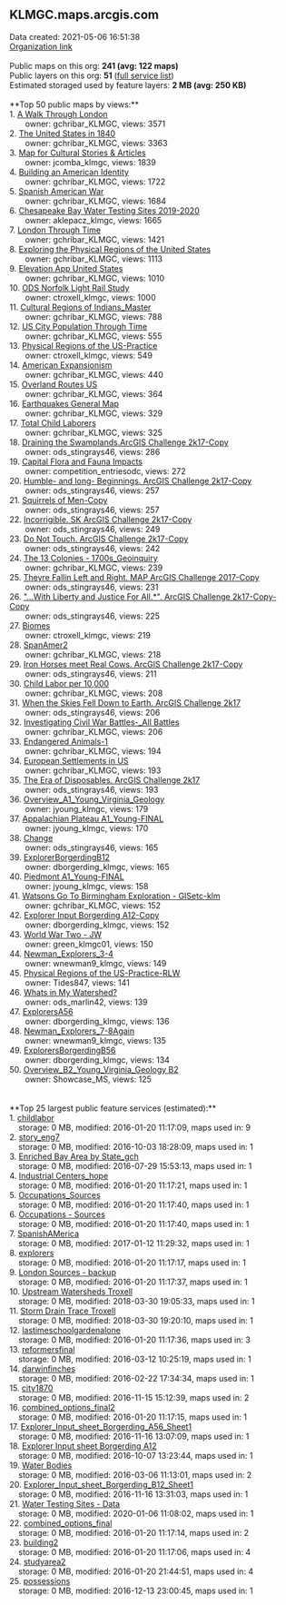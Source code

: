 <h2>KLMGC.maps.arcgis.com</h2> Data created: 2021-05-06 16:51:38 <br /><a target='new' href='https://KLMGC.maps.arcgis.com'>Organization link</a><br /><br />Public maps on this org: <b>241 (avg: 122 maps)</b><br />Public layers on this org: <b>51 </b>(<a target='new' href='https://services.arcgis.com/k6tqtE8v0p34tr4F/ArcGIS/rest/services'>full service list</a>)<br />Estimated storaged used by feature layers: <b>2 MB (avg: 250 KB)</b><br /><br />**Top 50 public maps by views:**<br />  1. <a target='new' href='https://www.arcgis.com/home/item.html?id=ee0194391c3946b98c8f2a51c1662719'>A Walk Through London</a> <br />  &nbsp;&nbsp;&nbsp;&nbsp; &nbsp;&nbsp;owner: gchribar_KLMGC, views: 3571<br />  2. <a target='new' href='https://www.arcgis.com/home/item.html?id=eb5642ec42ba4481bfcd1bba770b42e9'>The United States in 1840</a> <br />  &nbsp;&nbsp;&nbsp;&nbsp; &nbsp;&nbsp;owner: gchribar_KLMGC, views: 3363<br />  3. <a target='new' href='https://www.arcgis.com/home/item.html?id=2b92998ab5844a41a358f1b08d9e4fae'>Map for Cultural Stories  & Articles</a> <br />  &nbsp;&nbsp;&nbsp;&nbsp; &nbsp;&nbsp;owner: jcomba_klmgc, views: 1839<br />  4. <a target='new' href='https://www.arcgis.com/home/item.html?id=989f830102074636b24a297d0a6ea492'>Building an American Identity</a> <br />  &nbsp;&nbsp;&nbsp;&nbsp; &nbsp;&nbsp;owner: gchribar_KLMGC, views: 1722<br />  5. <a target='new' href='https://www.arcgis.com/home/item.html?id=03b666a1b9ea4178b3198b246f6d3610'>Spanish American War</a> <br />  &nbsp;&nbsp;&nbsp;&nbsp; &nbsp;&nbsp;owner: gchribar_KLMGC, views: 1684<br />  6. <a target='new' href='https://www.arcgis.com/home/item.html?id=6745ff574edb423ab308bee6c72dfacf'>Chesapeake Bay Water Testing Sites 2019-2020</a> <br />  &nbsp;&nbsp;&nbsp;&nbsp; &nbsp;&nbsp;owner: aklepacz_klmgc, views: 1665<br />  7. <a target='new' href='https://www.arcgis.com/home/item.html?id=13f810d85d0440f4976de5e5a1268831'>London Through Time</a> <br />  &nbsp;&nbsp;&nbsp;&nbsp; &nbsp;&nbsp;owner: gchribar_KLMGC, views: 1421<br />  8. <a target='new' href='https://www.arcgis.com/home/item.html?id=7de6146c4c71403db2556e53c39e216c'>Exploring the Physical Regions of the United States</a> <br />  &nbsp;&nbsp;&nbsp;&nbsp; &nbsp;&nbsp;owner: gchribar_KLMGC, views: 1113<br />  9. <a target='new' href='https://www.arcgis.com/home/item.html?id=e7308e6fd71a444b97718fae3e629264'>Elevation App United States</a> <br />  &nbsp;&nbsp;&nbsp;&nbsp; &nbsp;&nbsp;owner: gchribar_KLMGC, views: 1010<br />  10. <a target='new' href='https://www.arcgis.com/home/item.html?id=227f3d4a5a024dff92b9db4d1a99c32e'>ODS Norfolk Light Rail Study </a> <br />  &nbsp;&nbsp;&nbsp;&nbsp; &nbsp;&nbsp;owner: ctroxell_klmgc, views: 1000<br />  11. <a target='new' href='https://www.arcgis.com/home/item.html?id=5b847ab41f7d4e2b9e95d8abd6c1dca5'>Cultural Regions of Indians_Master</a> <br />  &nbsp;&nbsp;&nbsp;&nbsp; &nbsp;&nbsp;owner: gchribar_KLMGC, views: 788<br />  12. <a target='new' href='https://www.arcgis.com/home/item.html?id=860cc1d3d1fe414ab16ae926a104474f'>US City Population Through Time</a> <br />  &nbsp;&nbsp;&nbsp;&nbsp; &nbsp;&nbsp;owner: gchribar_KLMGC, views: 555<br />  13. <a target='new' href='https://www.arcgis.com/home/item.html?id=e4748d37bd5b4de2b3a05a6cebf38534'>Physical Regions of the US-Practice</a> <br />  &nbsp;&nbsp;&nbsp;&nbsp; &nbsp;&nbsp;owner: ctroxell_klmgc, views: 549<br />  14. <a target='new' href='https://www.arcgis.com/home/item.html?id=947b965878f94733a7e71fe0ff554351'>American Expansionism</a> <br />  &nbsp;&nbsp;&nbsp;&nbsp; &nbsp;&nbsp;owner: gchribar_KLMGC, views: 440<br />  15. <a target='new' href='https://www.arcgis.com/home/item.html?id=134f5acb205b4c019c0a321c1f0c406e'>Overland Routes US</a> <br />  &nbsp;&nbsp;&nbsp;&nbsp; &nbsp;&nbsp;owner: gchribar_KLMGC, views: 364<br />  16. <a target='new' href='https://www.arcgis.com/home/item.html?id=46da578a7c004d039a7edc7545b6c91b'>Earthquakes General Map</a> <br />  &nbsp;&nbsp;&nbsp;&nbsp; &nbsp;&nbsp;owner: gchribar_KLMGC, views: 329<br />  17. <a target='new' href='https://www.arcgis.com/home/item.html?id=92da70e7eec8484493f9b5b25204c17e'>Total Child Laborers</a> <br />  &nbsp;&nbsp;&nbsp;&nbsp; &nbsp;&nbsp;owner: gchribar_KLMGC, views: 325<br />  18. <a target='new' href='https://www.arcgis.com/home/item.html?id=05efa96e769146118a7b3f410011819b'>Draining the Swamplands.ArcGIS Challenge 2k17-Copy</a> <br />  &nbsp;&nbsp;&nbsp;&nbsp; &nbsp;&nbsp;owner: ods_stingrays46, views: 286<br />  19. <a target='new' href='https://www.arcgis.com/home/item.html?id=718fd68e855e42acb6431177c91681af'>Capital Flora and Fauna Impacts</a> <br />  &nbsp;&nbsp;&nbsp;&nbsp; &nbsp;&nbsp;owner: competition_entriesodc, views: 272<br />  20. <a target='new' href='https://www.arcgis.com/home/item.html?id=6035c3e1e9b342aca56d499d797aa55c'>Humble- and long- Beginnings. ArcGIS Challenge 2k17-Copy</a> <br />  &nbsp;&nbsp;&nbsp;&nbsp; &nbsp;&nbsp;owner: ods_stingrays46, views: 257<br />  21. <a target='new' href='https://www.arcgis.com/home/item.html?id=c0f19580c3794da6a88e15e0e1b39ac3'>Squirrels of Men-Copy</a> <br />  &nbsp;&nbsp;&nbsp;&nbsp; &nbsp;&nbsp;owner: ods_stingrays46, views: 257<br />  22. <a target='new' href='https://www.arcgis.com/home/item.html?id=bb06a5b89225406d8655946999e18857'>Incorrigible. SK ArcGIS Challenge 2k17-Copy</a> <br />  &nbsp;&nbsp;&nbsp;&nbsp; &nbsp;&nbsp;owner: ods_stingrays46, views: 249<br />  23. <a target='new' href='https://www.arcgis.com/home/item.html?id=486315271d3044b6bbd905dd1934ee3e'>Do Not Touch. ArcGIS Challenge 2k17-Copy</a> <br />  &nbsp;&nbsp;&nbsp;&nbsp; &nbsp;&nbsp;owner: ods_stingrays46, views: 242<br />  24. <a target='new' href='https://www.arcgis.com/home/item.html?id=0de584f78f10460c9ac3022286eb18f6'>The 13 Colonies - 1700s_Geoinquiry</a> <br />  &nbsp;&nbsp;&nbsp;&nbsp; &nbsp;&nbsp;owner: gchribar_KLMGC, views: 239<br />  25. <a target='new' href='https://www.arcgis.com/home/item.html?id=78c454958a5e40bcb6fc4a5237017fcf'>Theyre Fallin Left and Right. MAP ArcGIS Challenge 2017-Copy</a> <br />  &nbsp;&nbsp;&nbsp;&nbsp; &nbsp;&nbsp;owner: ods_stingrays46, views: 231<br />  26. <a target='new' href='https://www.arcgis.com/home/item.html?id=0cce87d97f24423984504ada451f8f16'>"...With Liberty and Justice For All.*". ArcGIS Challenge 2k17-Copy-Copy</a> <br />  &nbsp;&nbsp;&nbsp;&nbsp; &nbsp;&nbsp;owner: ods_stingrays46, views: 225<br />  27. <a target='new' href='https://www.arcgis.com/home/item.html?id=21f902eef1654572b0f9507fc6bfb0da'>Biomes</a> <br />  &nbsp;&nbsp;&nbsp;&nbsp; &nbsp;&nbsp;owner: ctroxell_klmgc, views: 219<br />  28. <a target='new' href='https://www.arcgis.com/home/item.html?id=f6fa48656abc4a0aa59c79ce904abe4c'>SpanAmer2</a> <br />  &nbsp;&nbsp;&nbsp;&nbsp; &nbsp;&nbsp;owner: gchribar_KLMGC, views: 218<br />  29. <a target='new' href='https://www.arcgis.com/home/item.html?id=d9e24db464c34cfa99316b7c9f6cacf5'>Iron Horses meet Real Cows. ArcGIS Challenge 2k17-Copy</a> <br />  &nbsp;&nbsp;&nbsp;&nbsp; &nbsp;&nbsp;owner: ods_stingrays46, views: 211<br />  30. <a target='new' href='https://www.arcgis.com/home/item.html?id=280d8339addc4744a92f1385eafefa6a'>Child Labor per 10,000</a> <br />  &nbsp;&nbsp;&nbsp;&nbsp; &nbsp;&nbsp;owner: gchribar_KLMGC, views: 208<br />  31. <a target='new' href='https://www.arcgis.com/home/item.html?id=fa477bc5f33647959864bbec9e225a21'>When the Skies Fell Down to Earth. ArcGIS Challenge 2k17</a> <br />  &nbsp;&nbsp;&nbsp;&nbsp; &nbsp;&nbsp;owner: ods_stingrays46, views: 206<br />  32. <a target='new' href='https://www.arcgis.com/home/item.html?id=ac59e68ddaee4852ae189feb199842d4'>Investigating Civil War Battles-_All Battles</a> <br />  &nbsp;&nbsp;&nbsp;&nbsp; &nbsp;&nbsp;owner: gchribar_KLMGC, views: 206<br />  33. <a target='new' href='https://www.arcgis.com/home/item.html?id=50aed0b4aa4a48e9afe252352ac4d2bf'>Endangered Animals-1</a> <br />  &nbsp;&nbsp;&nbsp;&nbsp; &nbsp;&nbsp;owner: gchribar_KLMGC, views: 194<br />  34. <a target='new' href='https://www.arcgis.com/home/item.html?id=2b763cadd9a04ce6a0c2d65124a844af'>European Settlements in US</a> <br />  &nbsp;&nbsp;&nbsp;&nbsp; &nbsp;&nbsp;owner: gchribar_KLMGC, views: 193<br />  35. <a target='new' href='https://www.arcgis.com/home/item.html?id=8eeff05a3de347b99064fef92e83ed7e'>The Era of Disposables. ArcGIS Challenge 2k17</a> <br />  &nbsp;&nbsp;&nbsp;&nbsp; &nbsp;&nbsp;owner: ods_stingrays46, views: 193<br />  36. <a target='new' href='https://www.arcgis.com/home/item.html?id=6dce5f6fe89f4fe0ad99f03fdadac6f9'>Overview_A1_Young_Virginia_Geology</a> <br />  &nbsp;&nbsp;&nbsp;&nbsp; &nbsp;&nbsp;owner: jyoung_klmgc, views: 179<br />  37. <a target='new' href='https://www.arcgis.com/home/item.html?id=c5fe07e224b34fda8f77d0ad93b88770'>Appalachian Plateau A1_Young-FINAL</a> <br />  &nbsp;&nbsp;&nbsp;&nbsp; &nbsp;&nbsp;owner: jyoung_klmgc, views: 170<br />  38. <a target='new' href='https://www.arcgis.com/home/item.html?id=23df93cbdceb440aab16cb9790088a5b'>Change</a> <br />  &nbsp;&nbsp;&nbsp;&nbsp; &nbsp;&nbsp;owner: ods_stingrays46, views: 165<br />  39. <a target='new' href='https://www.arcgis.com/home/item.html?id=43c376a1e5794c29a95ea9793f1b3dc3'>ExplorerBorgerdingB12</a> <br />  &nbsp;&nbsp;&nbsp;&nbsp; &nbsp;&nbsp;owner: dborgerding_klmgc, views: 165<br />  40. <a target='new' href='https://www.arcgis.com/home/item.html?id=877aa59cdd314ce68ae980eca24c2195'>Piedmont A1_Young-FINAL</a> <br />  &nbsp;&nbsp;&nbsp;&nbsp; &nbsp;&nbsp;owner: jyoung_klmgc, views: 158<br />  41. <a target='new' href='https://www.arcgis.com/home/item.html?id=b0b9e6f2e81e4c72a352c3184e702e8c'>Watsons Go To Birmingham Exploration - GISetc-klm</a> <br />  &nbsp;&nbsp;&nbsp;&nbsp; &nbsp;&nbsp;owner: gchribar_KLMGC, views: 152<br />  42. <a target='new' href='https://www.arcgis.com/home/item.html?id=09707187b76246308ad8f7779fe7ab9c'>Explorer Input Borgerding A12-Copy</a> <br />  &nbsp;&nbsp;&nbsp;&nbsp; &nbsp;&nbsp;owner: dborgerding_klmgc, views: 152<br />  43. <a target='new' href='https://www.arcgis.com/home/item.html?id=87a90241bf8b411c91f250c37cfda0c0'>World War Two - JW</a> <br />  &nbsp;&nbsp;&nbsp;&nbsp; &nbsp;&nbsp;owner: green_klmgc01, views: 150<br />  44. <a target='new' href='https://www.arcgis.com/home/item.html?id=4922555cad624efb8f29f131ff8b04ed'>Newman_Explorers_3-4</a> <br />  &nbsp;&nbsp;&nbsp;&nbsp; &nbsp;&nbsp;owner: wnewman9_klmgc, views: 149<br />  45. <a target='new' href='https://www.arcgis.com/home/item.html?id=58263febd02542c39f201ddc21ea4d9f'>Physical Regions of the US-Practice-RLW</a> <br />  &nbsp;&nbsp;&nbsp;&nbsp; &nbsp;&nbsp;owner: Tides847, views: 141<br />  46. <a target='new' href='https://www.arcgis.com/home/item.html?id=8f752d7ad3364e02b262566f776282d2'>Whats in My Watershed?</a> <br />  &nbsp;&nbsp;&nbsp;&nbsp; &nbsp;&nbsp;owner: ods_marlin42, views: 139<br />  47. <a target='new' href='https://www.arcgis.com/home/item.html?id=cde2df6817724298bd408312c07f0034'>ExplorersA56</a> <br />  &nbsp;&nbsp;&nbsp;&nbsp; &nbsp;&nbsp;owner: dborgerding_klmgc, views: 136<br />  48. <a target='new' href='https://www.arcgis.com/home/item.html?id=9543bfa267924cfbaee37f1f42f6e274'>Newman_Explorers_7-8Again</a> <br />  &nbsp;&nbsp;&nbsp;&nbsp; &nbsp;&nbsp;owner: wnewman9_klmgc, views: 135<br />  49. <a target='new' href='https://www.arcgis.com/home/item.html?id=d5b81a054a784972bdc01b0028b7bb52'>ExplorersBorgerdingB56</a> <br />  &nbsp;&nbsp;&nbsp;&nbsp; &nbsp;&nbsp;owner: dborgerding_klmgc, views: 134<br />  50. <a target='new' href='https://www.arcgis.com/home/item.html?id=fb20a4cd10d24c15b136197a98329dd4'>Overview_B2_Young_Virginia_Geology B2</a> <br />  &nbsp;&nbsp;&nbsp;&nbsp; &nbsp;&nbsp;owner: Showcase_MS, views: 125<br /><br /><br />**Top 25 largest public feature services (estimated):**<br /> 1. <a target='new' href='https://www.arcgis.com/home/item.html?id=24ff5160d94449919b7b387db92e20fb'>childlabor</a><br /> &nbsp;&nbsp;&nbsp;&nbsp;storage: 0 MB, modified: 2016-01-20 11:17:09, maps used in: 9<br /> 2. <a target='new' href='https://www.arcgis.com/home/item.html?id=bc9078c023c04cdb93a591bc2750cc59'>story_eng7</a><br /> &nbsp;&nbsp;&nbsp;&nbsp;storage: 0 MB, modified: 2016-10-03 18:28:09, maps used in: 1<br /> 3. <a target='new' href='https://www.arcgis.com/home/item.html?id=f398b0cc965e46e6a4955632fa261963'>Enriched Bay Area by State_gch</a><br /> &nbsp;&nbsp;&nbsp;&nbsp;storage: 0 MB, modified: 2016-07-29 15:53:13, maps used in: 1<br /> 4. <a target='new' href='https://www.arcgis.com/home/item.html?id=40599fb78a60486dbf05840e1d02def4'>Industrial Centers_hope</a><br /> &nbsp;&nbsp;&nbsp;&nbsp;storage: 0 MB, modified: 2016-01-20 11:17:21, maps used in: 1<br /> 5. <a target='new' href='https://www.arcgis.com/home/item.html?id=4c855bf1640f402e92257257dd53fdbb'>Occupations_Sources</a><br /> &nbsp;&nbsp;&nbsp;&nbsp;storage: 0 MB, modified: 2016-01-20 11:17:40, maps used in: 1<br /> 6. <a target='new' href='https://www.arcgis.com/home/item.html?id=845e07db061043fb9a0a55871e1f5aed'>Occupations - Sources</a><br /> &nbsp;&nbsp;&nbsp;&nbsp;storage: 0 MB, modified: 2016-01-20 11:17:40, maps used in: 1<br /> 7. <a target='new' href='https://www.arcgis.com/home/item.html?id=19e5b5a0309a47a78b58e808d77559a1'>SpanishAMerica</a><br /> &nbsp;&nbsp;&nbsp;&nbsp;storage: 0 MB, modified: 2017-01-12 11:29:32, maps used in: 1<br /> 8. <a target='new' href='https://www.arcgis.com/home/item.html?id=5118d8bb8672480f96461ac87e2f8058'>explorers</a><br /> &nbsp;&nbsp;&nbsp;&nbsp;storage: 0 MB, modified: 2016-01-20 11:17:17, maps used in: 1<br /> 9. <a target='new' href='https://www.arcgis.com/home/item.html?id=ea518011f4144d1d8415d706534d3e7b'>London Sources - backup</a><br /> &nbsp;&nbsp;&nbsp;&nbsp;storage: 0 MB, modified: 2016-01-20 11:17:37, maps used in: 1<br /> 10. <a target='new' href='https://www.arcgis.com/home/item.html?id=e2dd5df043f04246a5907fed37786e58'>Upstream Watersheds Troxell</a><br /> &nbsp;&nbsp;&nbsp;&nbsp;storage: 0 MB, modified: 2018-03-30 19:05:33, maps used in: 1<br /> 11. <a target='new' href='https://www.arcgis.com/home/item.html?id=254d0e54aaf8459e8753fd0a991cd21e'>Storm Drain Trace Troxell</a><br /> &nbsp;&nbsp;&nbsp;&nbsp;storage: 0 MB, modified: 2018-03-30 19:20:10, maps used in: 1<br /> 12. <a target='new' href='https://www.arcgis.com/home/item.html?id=ec5f9cc6ac5e4febb967488a31edfbc7'>lastimeschoolgardenalone</a><br /> &nbsp;&nbsp;&nbsp;&nbsp;storage: 0 MB, modified: 2016-01-20 11:17:36, maps used in: 3<br /> 13. <a target='new' href='https://www.arcgis.com/home/item.html?id=98b416ba19f24861984a5c24f549e67b'>reformersfinal</a><br /> &nbsp;&nbsp;&nbsp;&nbsp;storage: 0 MB, modified: 2016-03-12 10:25:19, maps used in: 1<br /> 14. <a target='new' href='https://www.arcgis.com/home/item.html?id=7d15bb47dca54feb91e305d4eb4eb564'>darwinfinches</a><br /> &nbsp;&nbsp;&nbsp;&nbsp;storage: 0 MB, modified: 2016-02-22 17:34:34, maps used in: 1<br /> 15. <a target='new' href='https://www.arcgis.com/home/item.html?id=7ae1408c3619445fb205aadc3e9ba4c0'>city1870</a><br /> &nbsp;&nbsp;&nbsp;&nbsp;storage: 0 MB, modified: 2016-11-15 15:12:39, maps used in: 2<br /> 16. <a target='new' href='https://www.arcgis.com/home/item.html?id=6b30334026ca4464bf8e4e30a051be19'>combined_options_final2</a><br /> &nbsp;&nbsp;&nbsp;&nbsp;storage: 0 MB, modified: 2016-01-20 11:17:15, maps used in: 1<br /> 17. <a target='new' href='https://www.arcgis.com/home/item.html?id=8780c3e0cff74db9897e55ebd154059f'>Explorer_Input_sheet_Borgerding_A56_Sheet1</a><br /> &nbsp;&nbsp;&nbsp;&nbsp;storage: 0 MB, modified: 2016-11-16 13:07:09, maps used in: 1<br /> 18. <a target='new' href='https://www.arcgis.com/home/item.html?id=4e824d7c61a746678ec36526af6bd169'>Explorer Input sheet Borgerding A12</a><br /> &nbsp;&nbsp;&nbsp;&nbsp;storage: 0 MB, modified: 2016-10-07 13:23:44, maps used in: 1<br /> 19. <a target='new' href='https://www.arcgis.com/home/item.html?id=dd0bd10f1963497089e0e0793bc723d5'>Water Bodies</a><br /> &nbsp;&nbsp;&nbsp;&nbsp;storage: 0 MB, modified: 2016-03-06 11:13:01, maps used in: 2<br /> 20. <a target='new' href='https://www.arcgis.com/home/item.html?id=27d9603eb8f24c1c95e020f4c41b3d00'>Explorer_Input_sheet_Borgerding_B12_Sheet1</a><br /> &nbsp;&nbsp;&nbsp;&nbsp;storage: 0 MB, modified: 2016-11-16 13:31:03, maps used in: 1<br /> 21. <a target='new' href='https://www.arcgis.com/home/item.html?id=dedea1cc563a48b69166ebe79b61c078'>Water Testing Sites - Data</a><br /> &nbsp;&nbsp;&nbsp;&nbsp;storage: 0 MB, modified: 2020-01-06 11:08:02, maps used in: 1<br /> 22. <a target='new' href='https://www.arcgis.com/home/item.html?id=bc810c1dcff249c39c37b6d4bbe9a712'>combined_options_final</a><br /> &nbsp;&nbsp;&nbsp;&nbsp;storage: 0 MB, modified: 2016-01-20 11:17:14, maps used in: 2<br /> 23. <a target='new' href='https://www.arcgis.com/home/item.html?id=9d5f456673604f1b94a9774f5c5ad633'>building2</a><br /> &nbsp;&nbsp;&nbsp;&nbsp;storage: 0 MB, modified: 2016-01-20 11:17:06, maps used in: 4<br /> 24. <a target='new' href='https://www.arcgis.com/home/item.html?id=ff5beb66df884226ac012e4c143e2ee8'>studyarea2</a><br /> &nbsp;&nbsp;&nbsp;&nbsp;storage: 0 MB, modified: 2016-01-20 21:44:51, maps used in: 4<br /> 25. <a target='new' href='https://www.arcgis.com/home/item.html?id=0ccafca92eaa4ae8ae485965795edc6e'>possessions</a><br /> &nbsp;&nbsp;&nbsp;&nbsp;storage: 0 MB, modified: 2016-12-13 23:00:45, maps used in: 1<br />